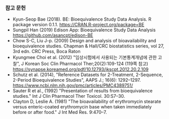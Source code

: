 ### 참고 문헌

- Kyun-Seop Bae (2018). BE: Bioequivalence Study Data Analysis. R package version 0.1.1. https://CRAN.R-project.org/package=BE
- Sungpil Han (2019) Edison App: Bioequivalence Study Data Analysis https://github.com/asancpt/edison-BE
- Chow S-C, Liu J-p. (2009) Design and analysis of bioavailability and bioequivalence studies. Chapman & Hall/CRC biostatistics series, vol 27, 3rd edn. CRC Press, Boca Raton
- Kyungmee Choi et al. (2012) "임상시험에서 사용되는 기본통계개념에 관한 고찰", J Korean Soc Clin Pharmacol Ther;20(2):109-124 (119쪽 참고) 
https://synapse.koreamed.org/pdf/10.12793/jkscpt.2012.20.2.109
- Schutz et al. (2014), "Reference Datasets for 2-Treatment, 2-Sequence, 2-Period Bioequivalence Studies", AAPS J.; 16(6): 1292–1297. https://www.ncbi.nlm.nih.gov/pmc/articles/PMC4389751/
- Sauter R et al., (1992) "Presentation of results from bioequivalence studies." Int J Clin Pharmacol Ther Toxicol. 30:S7–30. 
- Clayton D, Leslie A. (1981) "The bioavailability of erythromycin stearate versus enteric-coated erythromycin base when taken immediately before or after food." J Int Med Res. 9:470–7.